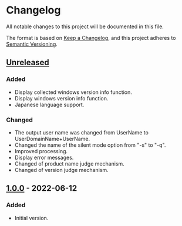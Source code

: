 # Changelog
All notable changes to this project will be documented in this file.

The format is based on [Keep a Changelog](https://keepachangelog.com/en/1.0.0/),
and this project adheres to [Semantic Versioning](https://semver.org/spec/v2.0.0.html).

## [Unreleased]

### Added
 - Display collected windows version info function.
 - Display windows version info function.
 - Japanese language support.

### Changed
 - The output user name was changed from UserName to UserDomainName+UserName.
 - Changed the name of the silent mode option from "-s" to "-q".
 - Improved processing.
 - Display error messages.
 - Changed of product name judge mechanism.
 - Changed of version judge mechanism.

## [1.0.0] - 2022-06-12

### Added
 - Initial version.

[Unreleased]: https://github.com/overdrive1708/WinVerCollector
[1.0.0]: https://github.com/overdrive1708/WinVerCollector/releases/tag/Ver.1.0.0
